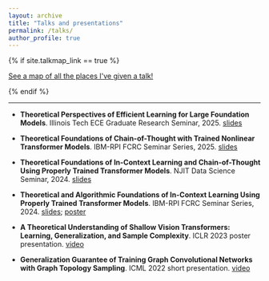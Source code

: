 ```yaml
---
layout: archive
title: "Talks and presentations"
permalink: /talks/
author_profile: true
---
```


{% if site.talkmap_link == true %}

<p style="text-decoration:underline;"><a href="/talkmap.html">See a map of all the places I've given a talk!</a></p>

{% endif %}

------
* **Theoretical Perspectives of Efficient Learning for Large Foundation Models**. Illinois Tech ECE Graduate Research Seminar, 2025. [slides](https://lohek330.github.io/lihongkang.github.io/files/IIT_2025.pdf)

* **Theoretical Foundations of Chain-of-Thought with Trained Nonlinear Transformer Models**. IBM-RPI FCRC Seminar Series, 2025. [slides](https://lohek330.github.io/lihongkang.github.io/files/cot_IBM_slides.pdf)

* **Theoretical Foundations of In-Context Learning and Chain-of-Thought Using Properly Trained Transformer Models**. NJIT Data Science Seminar, 2024. [slides](https://lohek330.github.io/lihongkang.github.io/files/NJIT_2024.pdf)

* **Theoretical and Algorithmic Foundations of In-Context Learning Using Properly Trained Transformer Models**. IBM-RPI FCRC Seminar Series, 2024. [slides](https://lohek330.github.io/lihongkang.github.io/files/icl_ibm_slides.pdf); [poster](https://lohek330.github.io/lihongkang.github.io/files/icl_ibm_poster2.pdf) 

*  **A Theoretical Understanding of Shallow Vision Transformers: Learning, Generalization, and Sample Complexity**. ICLR 2023 poster presentation. [video](https://iclr.cc/virtual/2023/poster/11387)

*  **Generalization Guarantee of Training Graph Convolutional Networks with Graph Topology Sampling**. ICML 2022 short presentation. [video](https://icml.cc/virtual/2022/spotlight/16764)

<!---
{% for post in site.talks reversed %}
  {% include archive-single-talk.html %}
{% endfor %}
-->

